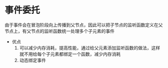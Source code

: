 # 事件委托
由于事件会在冒泡阶段向上传播到父节点，因此可以把子节点的监听函数定义在父节点上，有父节点的监听函数统一处理多个子元素的事件

- 优点
    1. 可以减少内存消耗，提高性能，通过给父元素添加监听函数的做法，这样就不用给每个子元素都绑定一个函数，减少内存消耗
    2. 动态绑定事件